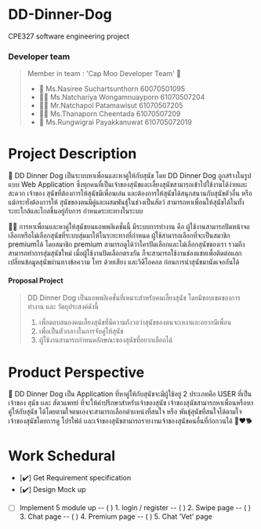 # DD-Dinner-Dog
CPE327 software engineering project 
### Developer team
> Member in team : 'Cap Moo Developer Team' :dog:
> * :woman: Ms.Nasiree Suchartsunthorn 60070501095
> * :curly_haired_woman: Ms.Natchariya Wongamnuayporn 61070507204
> * :curly_haired_man: Mr.Natchapol Patamawisut 61070507205
> * :red_haired_woman: Ms.Thanaporn Cheentada 61070507209
> * :man: Ms.Rungwigrai Payakkanuwat 610705072019

# Project Description 
:guide_dog: DD Dinner Dog เป็นระบบหาเพื่อนและหาคู่ให้กับสุนัข โดย DD Dinner Dog ถูกสร้างในรูปแบบ
Web Application ซึ่งทุกคนที่เป็นเจ้าของสุนัขและเลี้ยงสุนัขสามารถเข้าไปใช้งานได้ง่ายและสะดวก เจ้าของ
สุนัขที่ต้องการให้สุนัขมีเพื่อนเล่น และต้องการให้สุนัขได้สนุกสนานกับสุนัขตัวอื่น หรือแม้กระทั่งต้องการให้
สุนัขของตนมีคู่และผสมพันธุ์ในช่วงเป็นสัตว์ สามารถหาเพื่อนให้สุนัขได้ในทั้งระยะใกล้และไกลขึ้นอยู่กับการ
กำหนดระยะทางในระบบ 

:service_dog: การหาเพื่อนและหาคู่ให้สุนัขบนแอพพลิเคชั่นนี้ มีระบบการทำงาน คือ ผู้ใช้งานสามารถปัดหน้าจอ
เลือกหรือไม่เลือกสุนัขที่ระบบสุ่มมาให้ในระยะทางที่กำหนด ผู้ใช้สามารถเลือกที่จะเป็นสมาชิก premiumได้
โดยสมาชิก premium สามารถดูได้ว่าใครปัดเลือกและไม่เลือกสุนัขของเรา รวมถึงสามารถทำการสุ่มสุนัขใหม่
เมื่อผู้ใช้งานปัดเลือกตรงกัน ก็จะสามารถใช้งานช่องแชทเพื่อติดต่อแลกเปลี่ยนข้อมูลสุนัขผ่านทางข้อความ โทร
ด้วยเสียง และวิดีโอคอล ก่อนการนำสุนัขมานัดเจอกันได้

#### Proposal Project
> DD Dinner Dog เป็นแอพพลิเคชั่นที่เหมาะสำหรับคนเลี้ยงสุนัข โดยมีขอบเขตของการทำงาน 
> และ วัตถุประสงค์ดังนี้ 
> 1. เพื่อตอบสนองคนเลี้ยงสุนัขที่มีความกังวลว่าสุนัขของตนจะเหงาและอยากมีเพื่อน
> 2. เพื่อเป็นตัวกลางในการจับคู่ให้สุนัข
> 3. ผู้ใช้งานสามารถกำหนดลักษณะของสุนัขที่อยากเลือกได้

# Product Perspective
:wolf: DD Dinner Dog เป็น Application ที่หาคู่ให้กับสุนัขจะมีผู้ใช้อยู่ 2 ประเภทคือ USER ที่เป็นเจ้าของ
สุนัข เเละ สัตวแพทย์ ที่จะให้คำปรึกษาสำหรับเจ้าของสุนัข เจ้าของสุนัขสามารถหาเพื่อนหรือหาคู่ให้กับสุนัข
ได้โดยตามใจตนเองจะสามารถเลือกตำเเหน่งที่สนใจ หรือ พันธุ์สุนัขที่สนใจได้ตามใจเจ้าของสุนัขโดยการดู
โปรไฟล์ เเละเจ้าของสุนัขสามารถรายงานเจ้าของสุนัขคนอื่นที่ก่อกวนได้ :dog::heart::dog2:

# Work Schedural
- [:heavy_check_mark:] Get Requirement specification
- [:heavy_check_mark:] Design Mock up 
- [ ] Implement 5 module up 
-- ( ) 1. login / register 
-- ( ) 2. Swipe page
-- ( ) 3. Chat page 
-- ( ) 4. Premium page 
-- ( ) 5. Chat 'Vet' page 
